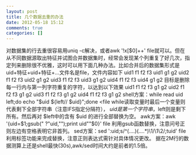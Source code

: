 ```yaml
---
layout: post
title: 几个数据去重的办法
date: 2012-05-18 15:12
comments: true
categories: []
---
```

对数据集的行去重很容易用uniq -c解决，或者awk '!x[$0]++' file就可以。但在从不同数据源取出特征并试图合并数据集时，经常会发现某个列重复了好几次，指定列来删除很不优雅，这时可以用下面几种办法。比如合并后的数据集形式是uid+特征+uid+特征+…文件名是file，文件内容如下
uid1 f1 f2 f3 uid1 g1 g2
uid2 f1 f2 f3 uid2 g1 g2
uid3 f1 f2 f3 uid3 g1 g2
uid4 f1 f2 f3 uid4 g1 g2
目标是删除每一行内与第一列字符重复的字符，以达到以下效果
uid1 f1 f2 f3 g1 g2
uid2 f1 f2 f3 g1 g2
uid3 f1 f2 f3 g1 g2
uid4 f1 f2 f3 g1 g2
shell方案：while read uid left;do echo "$uid ${left// $uid}";done <file
while读取变量时最后一个变量则代表剩下全部字符串（注意IFS指定分隔符）， $uid是第一个字符串，$left则是剩下所有。然后再对 $left中的含有 $uid 的进行全部替换为空。
awk方案：awk '{uid=$1;gsub(" ?"uid,"");print uid""$0}' file
利用gsub函数替换，注意问号正则左边有空格表明它非首列。
sed方案：sed ':uid;s/^\(....\)\(....*\)\1/\1\2/;tuid' file 
利用标签功能来完成替换，注意正则表达式需针对具体情况更改。
据在2M行的数据测算上还是shell最快(30s),awk/sed时间大约是前者的1.5倍。
